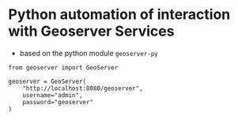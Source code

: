 # Python automation of interaction with Geoserver Services

* based on the python module `geoserver-py`

```
from geoserver import GeoServer

geoserver = GeoServer(
    "http://localhost:8080/geoserver", 
    username="admin", 
    password="geoserver"
)
```



